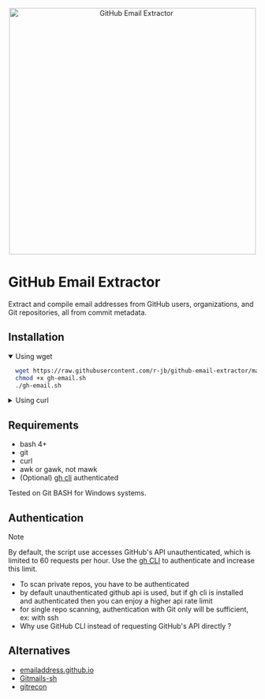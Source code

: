 <p align="center">
  <img src="https://raw.githubusercontent.com/r-jb/github-email-extractor/media/showcase.webp" alt="GitHub Email Extractor" height="500">
</p>

# GitHub Email Extractor

Extract and compile email addresses from GitHub users, organizations, and Git repositories, all from commit metadata.

## Installation

<details open><summary>Using wget</summary>

```bash
  wget https://raw.githubusercontent.com/r-jb/github-email-extractor/main/gh-email.sh
  chmod +x gh-email.sh
  ./gh-email.sh
```

</details>

<details><summary>Using curl</summary>

```bash
  curl -O https://raw.githubusercontent.com/r-jb/github-email-extractor/main/gh-email.sh
  chmod +x gh-email.sh
  ./gh-email.sh
```

</details>

## Requirements

- bash 4+
- git
- curl
- awk or gawk, not mawk
- (Optional) [gh cli](https://cli.github.com/) authenticated

Tested on Git BASH for Windows systems.

## Authentication

> [!NOTE]
> By default, the script use accesses GitHub's API unauthenticated, which is limited to 60 requests per hour. Use the [gh CLI](https://cli.github.com/) to authenticate and increase this limit.

- To scan private repos, you have to be authenticated
- by default unauthenticated github api is used, but if gh cli is installed and authenticated then you can enjoy a higher api rate limit
- for single repo scanning, authentication with Git only will be sufficient, ex: with ssh
- Why use GitHub CLI instead of requesting GitHub's API directly ?

## Alternatives

- [emailaddress.github.io](https://emailaddress.github.io/)
- [Gitmails-sh](https://github.com/giovanifss/Gitmails-sh)
- [gitrecon](https://github.com/atiilla/gitrecon)
